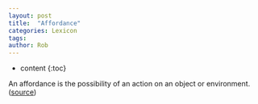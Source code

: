 ```yaml
---
layout: post
title:  "Affordance"
categories: Lexicon
tags:  
author: Rob
---
```


* content
{:toc}

An affordance is the possibility of an action on an object or environment. ([source](https://en.wikipedia.org/wiki/Affordance))
